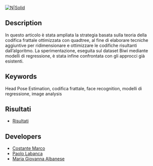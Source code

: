 [![N|Solid](https://ibb.co/37TSnkP)]()


## Description
In questo articolo è stata
ampliata la strategia basata sulla teoria della codifica
frattale ottimizzata con quadtree, al fine di elaborare
tecniche aggiuntive per ridimensionare e ottimizzare le
codifiche risultanti dall’algoritmo. La sperimentazione,
eseguita sul dataset Biwi mediante modelli di regressione,
è stata infine confrontata con gli approcci già esistenti.


## Keywords
Head Pose Estimation, codifica frattale, face
recognition, modelli di regressione, image analysis

## Risultati
* [Risultati](https://github.com/mariagiovanna0/HEAD-POSE-ESTIMATION/blob/main/Integrazione.pdf)

## Developers
* [Costante Marco](https://github.com/costantemarco1)
* [Paolo Labanca](http://github.com/)
* [Maria Giovanna Albanese](https://github.com/mariagiovanna0)

